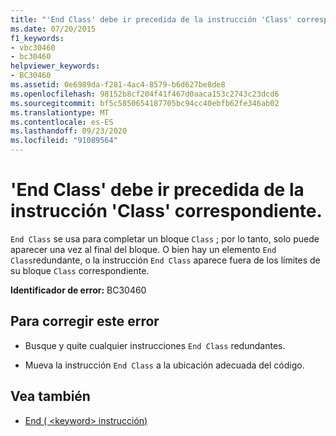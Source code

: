 ```yaml
---
title: "'End Class' debe ir precedida de la instrucción 'Class' correspondiente."
ms.date: 07/20/2015
f1_keywords:
- vbc30460
- bc30460
helpviewer_keywords:
- BC30460
ms.assetid: 0e6989da-f281-4ac4-8579-b6d627be8de8
ms.openlocfilehash: 98152b8cf204f41f467d0aaca153c2743c23dcd6
ms.sourcegitcommit: bf5c5850654187705bc94cc40ebfb62fe346ab02
ms.translationtype: MT
ms.contentlocale: es-ES
ms.lasthandoff: 09/23/2020
ms.locfileid: "91089564"
---
```

# <a name="end-class-must-be-preceded-by-a-matching-class"></a>'End Class' debe ir precedida de la instrucción 'Class' correspondiente.

`End Class` se usa para completar un bloque `Class` ; por lo tanto, solo puede aparecer una vez al final del bloque. O bien hay un elemento `End Class`redundante, o la instrucción `End Class` aparece fuera de los límites de su bloque `Class` correspondiente.  
  
 **Identificador de error:** BC30460  
  
## <a name="to-correct-this-error"></a>Para corregir este error  
  
- Busque y quite cualquier instrucciones `End Class` redundantes.  
  
- Mueva la instrucción `End Class` a la ubicación adecuada del código.  
  
## <a name="see-also"></a>Vea también

- [End ( \<keyword> instrucción)](../language-reference/statements/end-keyword-statement.md)
